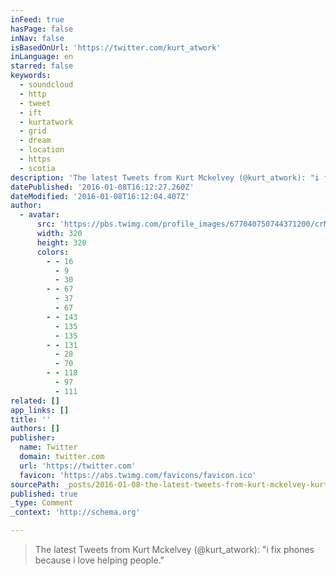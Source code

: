 ```yaml
---
inFeed: true
hasPage: false
inNav: false
isBasedOnUrl: 'https://twitter.com/kurt_atwork'
inLanguage: en
starred: false
keywords:
  - soundcloud
  - http
  - tweet
  - ift
  - kurtatwork
  - grid
  - dream
  - location
  - https
  - scotia
description: 'The latest Tweets from Kurt Mckelvey (@kurt_atwork): "i fix phones because i love helping people."'
datePublished: '2016-01-08T16:12:27.260Z'
dateModified: '2016-01-08T16:12:04.407Z'
author:
  - avatar:
      src: 'https://pbs.twimg.com/profile_images/677040750744371200/crMdDQlA_400x400.jpg'
      width: 320
      height: 320
      colors:
        - - 16
          - 9
          - 30
        - - 67
          - 37
          - 67
        - - 143
          - 135
          - 135
        - - 131
          - 28
          - 70
        - - 118
          - 97
          - 111
related: []
app_links: []
title: ''
authors: []
publisher:
  name: Twitter
  domain: twitter.com
  url: 'https://twitter.com'
  favicon: 'https://abs.twimg.com/favicons/favicon.ico'
sourcePath: _posts/2016-01-08-the-latest-tweets-from-kurt-mckelvey-kurt_atwork-i-fix.md
published: true
_type: Comment
_context: 'http://schema.org'

---
```

> The latest Tweets from Kurt Mckelvey &lpar;&commat;kurt&lowbar;atwork&rpar;&colon; "i fix phones because i love helping people&period;"